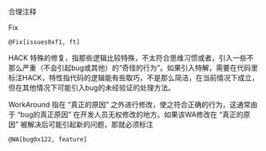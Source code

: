 合理注释

Fix

```
@Fix[issues0xf1, ft]
```

HACK 特殊的修复，指那些逻辑比较特殊，不太符合思维习惯或者，引入一些不那么严重（不会引起bug或其他）的“奇怪的行为”。如果引入特解，需要在代码里标注HACK，特性指代码的逻辑能有些取巧，不是那么简洁，在当前情况下成立，但在其他情况下可能引入bug的未经验证的处理方法。

WorkAround 指在 “真正的原因” 之外进行修改，使之符合正确的行为，这通常由于 “bug的真正原因” 在开发人员无权修改的地方。如果该WA修改在 “真正的原因” 被解决后可能引起新的问题，那就必须标注

```
@WA[bug0x122, feature] 
```

